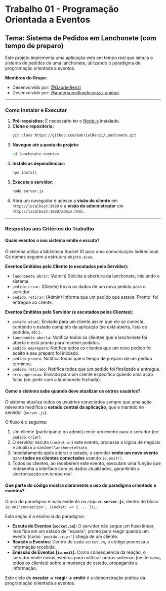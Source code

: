 # Trabalho 01 - Programação Orientada a Eventos
## Tema: Sistema de Pedidos em Lanchonete (com tempo de preparo)

Este projeto implementa uma aplicação web em tempo real que simula o sistema de pedidos de uma lanchonete, utilizando o paradigma de programação orientada a eventos.

**Membros do Grupo:**
- Desenvolvido por: [@GabrielRenzi](https://github.com/GabrielRenzi)
- Desenvolvido por: [@andersonniltondesouza-unidavi](https://github.com/andersonniltondesouza-unidavi)

---

### Como Instalar e Executar

1.  **Pré-requisitos:** É necessário ter o [Node.js](https://nodejs.org/) instalado.
2.  **Clone o repositório:**
    ```bash
    git clone https://github.com/GabrielRenzi/Lanchonete.git
    ```
3.  **Navegue até a pasta do projeto:**
    ```bash
    cd lanchonete-eventos
    ```
4.  **Instale as dependências:**
    ```bash
    npm install
    ```
5.  **Execute o servidor:**
    ```bash
    node server.js
    ```
6.  Abra um navegador e acesse a **visão do cliente** em `http://localhost:3000` e a **visão do administrador** em `http://localhost:3000/admin.html`.

---

### Respostas aos Critérios do Trabalho

#### Quais eventos o seu sistema emite e escuta?

O sistema utiliza a biblioteca Socket.IO para uma comunicação bidirecional. Os nomes seguem a estrutura `objeto.acao`.

**Eventos Emitidos pelo Cliente (e escutados pelo Servidor):**
* `lanchonete.abrir`: (Admin) Solicita a abertura da lanchonete, iniciando o sistema.
* `pedido.criar`: (Cliente) Envia os dados de um novo pedido para o servidor.
* `pedido.retirar`: (Admin) Informa que um pedido que estava 'Pronto' foi entregue ao cliente.

**Eventos Emitidos pelo Servidor (e escutados pelos Clientes):**
* `estado.atual`: Enviado para um cliente assim que ele se conecta, contendo o estado completo da aplicação (se está aberta, lista de pedidos, etc.).
* `lanchonete.aberta`: Notifica todos os clientes que a lanchonete foi aberta e está pronta para receber pedidos.
* `pedido.empreparo`: Notifica todos os clientes que um novo pedido foi aceito e seu preparo foi iniciado.
* `pedido.pronto`: Notifica todos que o tempo de preparo de um pedido terminou.
* `pedido.retirado`: Notifica todos que um pedido foi finalizado e entregue.
* `erro.operacao`: Enviado para um cliente específico quando uma ação falha (ex: pedir com a lanchonete fechada).

#### Como o sistema sabe quando deve atualizar os outros usuários?

O sistema atualiza todos os usuários conectados sempre que uma ação relevante modifica o **estado central da aplicação**, que é mantido no servidor (`server.js`). 

O fluxo é o seguinte:
1.  Um cliente (participante ou admin) emite um evento para o servidor (ex: `pedido.criar`).
2.  O servidor escuta (`socket.on`) este evento, processa a lógica de negócio e atualiza a variável `lanchoneteState`.
3.  Imediatamente após alterar o estado, o servidor **emite um novo evento** para **todos os clientes conectados** usando `io.emit()`.
4.  Todos os clientes, ao receberem este evento, executam uma função que redesenha a interface com os dados atualizados, garantindo a sincronização em tempo real. 

#### Que parte do código mostra claramente o uso do paradigma orientado a eventos?

O uso do paradigma é mais evidente no arquivo **`server.js`**, dentro do bloco `io.on('connection', (socket) => { ... });`.

Esta seção é a essência do paradigma:
- **Escuta de Eventos (`socket.on`):** O servidor não segue um fluxo linear, mas fica em um estado de "espera", pronto para reagir quando um evento (como `'pedido.criar'`) chega de um cliente.
- **Reação a Eventos:** Dentro de cada `socket.on`, o código processa a informação recebida.
- **Emissão de Eventos (`io.emit`):** Como consequência da reação, o servidor emite novos eventos para notificar outros sistemas (neste caso, todos os clientes) sobre a mudança de estado, propagando a informação.

Este ciclo de **escutar -> reagir -> emitir** é a demonstração prática da programação orientada a eventos. 
